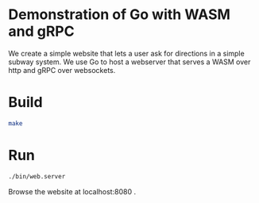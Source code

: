 # Demonstration of Go with WASM and gRPC

We create a simple website that lets a user ask for directions in a simple subway system.  We use Go to host a webserver that serves a WASM over http and gRPC over websockets.

# Build

```bash
make
```

# Run

```bash
./bin/web.server
```
Browse the website at localhost:8080 .  
